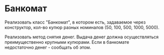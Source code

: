 # Банкомат
Реализовать класс "Банкомат", в котором есть, задаваемое через конструктор, кол-во купюр разных номиналов (50, 100, 500, 1000, 5000).

Реализовать метод снятия денег. Выдача денег должна осуществляться преимущественно крупными купюрами. Если в банкомате недостаточно денег - сообщать об этом.